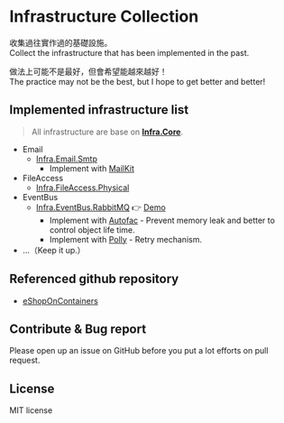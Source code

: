 # Infrastructure Collection

收集過往實作過的基礎設施。  
Collect the infrastructure that has been implemented in the past.

做法上可能不是最好，但會希望能越來越好！  
The practice may not be the best, but I hope to get better and better!

## Implemented infrastructure list

> All infrastructure are base on **[Infra.Core](src/Core/Infra.Core)**.

- Email
  - [Infra.Email.Smtp](src/Infra/Email/Infra.Email.Smtp)
    - Implement with [MailKit](https://github.com/jstedfast/MailKit)
- FileAccess
  - [Infra.FileAccess.Physical](src/Infra/FileAccess/Infra.FileAccess.Physical)
- EventBus
  - [Infra.EventBus.RabbitMQ](src/Infra/EventBus/Infra.EventBus.RabbitMQ) :point_right: [Demo](https://github.com/cdcd72/EventBus.RabbitMQ.Demo)
    - Implement with [Autofac](https://github.com/autofac/Autofac) - Prevent memory leak and better to control object life time.
    - Implement with [Polly](https://github.com/App-vNext/Polly) - Retry mechanism.
- ...（Keep it up.）

## Referenced github repository

- [eShopOnContainers](https://github.com/dotnet-architecture/eShopOnContainers)

## Contribute & Bug report

Please open up an issue on GitHub before you put a lot efforts on pull request.

## License

MIT license
